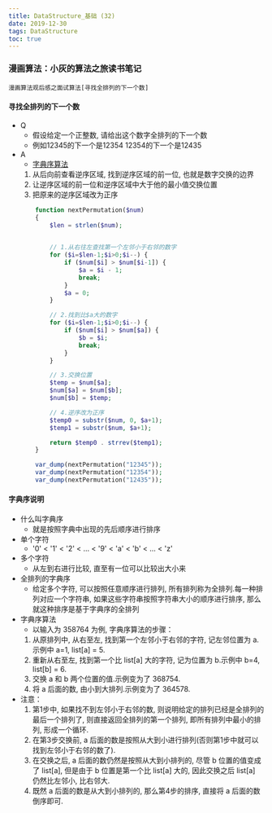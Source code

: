 ```yaml
---
title: DataStructure_基础 (32)
date: 2019-12-30
tags: DataStructure
toc: true
---
```


### 漫画算法：小灰的算法之旅读书笔记
    漫画算法观后感之面试算法[寻找全排列的下一个数]

<!-- more -->

#### 寻找全排列的下一个数
- Q
    * 假设给定一个正整数, 请给出这个数字全排列的下一个数
    * 例如12345的下一个是12354 12354的下一个是12435
- A
    * <a href="#desc1">字典序算法</a>
    1. 从后向前查看逆序区域, 找到逆序区域的前一位, 也就是数字交换的边界
    2. 让逆序区域的前一位和逆序区域中大于他的最小值交换位置
    3. 把原来的逆序区域改为正序
    ```php
        function nextPermutation($num)
        {
            $len = strlen($num);
            

            // 1.从右往左查找第一个左邻小于右邻的数字
            for ($i=$len-1;$i>0;$i--) {
                if ($num[$i] > $num[$i-1]) {
                    $a = $i - 1;
                    break;
                }
                $a = 0;
            }

            // 2.找到比$a大的数字
            for ($i=$len-1;$i>0;$i--) {
                if ($num[$i] > $num[$a]) {
                    $b = $i;
                    break;
                }
            }

            // 3.交换位置
            $temp = $num[$a];
            $num[$a] = $num[$b];
            $num[$b] = $temp;
    
            // 4.逆序改为正序
            $temp0 = substr($num, 0, $a+1);
            $temp1 = substr($num, $a+1);
    
            return $temp0 . strrev($temp1);
        }

        var_dump(nextPermutation("12345"));
        var_dump(nextPermutation("12354"));
        var_dump(nextPermutation("12435"));
    ``` 

#### 字典序说明
- 什么叫字典序
    * 就是按照字典中出现的先后顺序进行排序
- 单个字符
    * '0' < '1' < '2' < ... < '9' < 'a' < 'b' < ... < 'z'
- 多个字符
    * 从左到右进行比较, 直至有一位可以比较出大小来
- 全排列的字典序
    * 给定多个字符, 可以按照任意顺序进行排列, 所有排列称为全排列.每一种排列对应一个字符串, 如果这些字符串按照字符串大小的顺序进行排序, 那么就这种排序是基于字典序的全排列
- 字典序算法
    * 以输入为 358764 为例, 字典序算法的步骤：
    1. 从原排列中, 从右至左, 找到第一个左邻小于右邻的字符, 记左邻位置为 a.示例中 a=1, list\[a] = 5.
    2. 重新从右至左, 找到第一个比 list\[a] 大的字符, 记为位置为 b.示例中 b=4, list\[b] = 6.
    3. 交换 a 和 b 两个位置的值.示例变为了 368754.
    4. 将 a 后面的数, 由小到大排列.示例变为了 364578.
- 注意：
    1. 第1步中, 如果找不到左邻小于右邻的数, 则说明给定的排列已经是全排列的最后一个排列了, 则直接返回全排列的第一个排列, 即所有排列中最小的排列, 形成一个循环.
    2. 在第3步交换前, a 后面的数是按照从大到小进行排列(否则第1步中就可以找到左邻小于右邻的数了).
    3. 在交换之后, a 后面的数仍然是按照从大到小排列的, 尽管 b 位置的值变成了 list\[a], 但是由于 b 位置是第一个比 list\[a] 大的, 因此交换之后 list\[a] 仍然比左邻小, 比右邻大.
    4. 既然 a 后面的数是从大到小排列的, 那么第4步的排序, 直接将 a 后面的数倒序即可.

